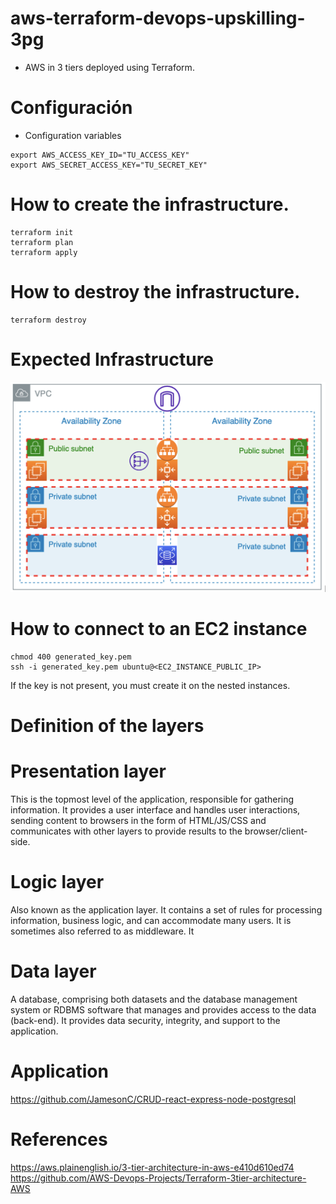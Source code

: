 # aws-terraform-devops-upskilling-3pg
- AWS in 3 tiers deployed using Terraform.

# Configuración
- Configuration variables
  
```
export AWS_ACCESS_KEY_ID="TU_ACCESS_KEY"
export AWS_SECRET_ACCESS_KEY="TU_SECRET_KEY"
```

# How to create the infrastructure.
```
terraform init
terraform plan 
terraform apply
```

# How to destroy the infrastructure.
```
terraform destroy
```

# Expected Infrastructure
![](./img/infra.png)

# How to connect to an EC2 instance
```
chmod 400 generated_key.pem
ssh -i generated_key.pem ubuntu@<EC2_INSTANCE_PUBLIC_IP>
```
If the key is not present, you must create it on the nested instances.

# Definition of the layers

# Presentation layer
This is the topmost level of the application, responsible for gathering information. It provides a user interface and handles user interactions, sending content to browsers in the form of HTML/JS/CSS and communicates with other layers to provide results to the browser/client-side.

# Logic layer
Also known as the application layer. It contains a set of rules for processing information, business logic, and can accommodate many users. It is sometimes also referred to as middleware. It 

# Data layer
A database, comprising both datasets and the database management system or RDBMS software that manages and provides access to the data (back-end). It provides data security, integrity, and support to the application.

# Application 
https://github.com/JamesonC/CRUD-react-express-node-postgresql

# References
https://aws.plainenglish.io/3-tier-architecture-in-aws-e410d610ed74
https://github.com/AWS-Devops-Projects/Terraform-3tier-architecture-AWS
